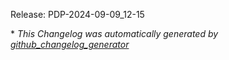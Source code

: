 Release: PDP-2024-09-09_12-15



\* *This Changelog was automatically generated by [github_changelog_generator](https://github.com/github-changelog-generator/github-changelog-generator)*
